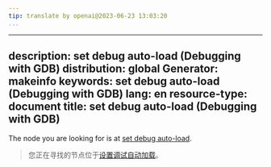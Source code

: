 ```yaml
---
tip: translate by openai@2023-06-23 13:03:20
...
```

---
description: set debug auto-load (Debugging with GDB)
distribution: global
Generator: makeinfo
keywords: set debug auto-load (Debugging with GDB)
lang: en
resource-type: document
title: set debug auto-load (Debugging with GDB)
-----------------------------------------------

The node you are looking for is at [set debug auto-load](Auto_002dloading-verbose-mode.html#set-debug-auto_002dload).

> 您正在寻找的节点位于[设置调试自动加载](Auto_002dloading-verbose-mode.html#set-debug-auto_002dload)。
